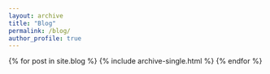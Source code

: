 ```yaml
---
layout: archive
title: "Blog"
permalink: /blog/
author_profile: true
---
```


{% for post in site.blog %}
  {% include archive-single.html %}
{% endfor %}
